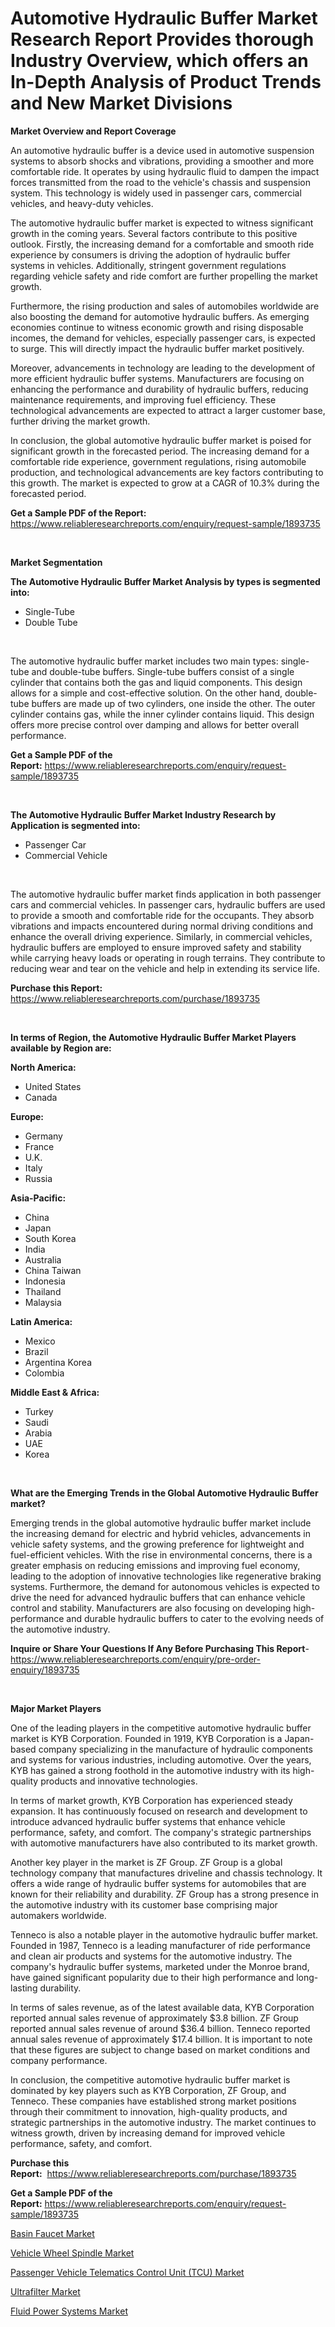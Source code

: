 <p><h1>Automotive Hydraulic Buffer Market Research Report Provides thorough Industry Overview, which offers an In-Depth Analysis of Product Trends and New Market Divisions</h1></p><p><strong>Market Overview and Report Coverage</strong></p>
<p><p>An automotive hydraulic buffer is a device used in automotive suspension systems to absorb shocks and vibrations, providing a smoother and more comfortable ride. It operates by using hydraulic fluid to dampen the impact forces transmitted from the road to the vehicle's chassis and suspension system. This technology is widely used in passenger cars, commercial vehicles, and heavy-duty vehicles.</p><p>The automotive hydraulic buffer market is expected to witness significant growth in the coming years. Several factors contribute to this positive outlook. Firstly, the increasing demand for a comfortable and smooth ride experience by consumers is driving the adoption of hydraulic buffer systems in vehicles. Additionally, stringent government regulations regarding vehicle safety and ride comfort are further propelling the market growth.</p><p>Furthermore, the rising production and sales of automobiles worldwide are also boosting the demand for automotive hydraulic buffers. As emerging economies continue to witness economic growth and rising disposable incomes, the demand for vehicles, especially passenger cars, is expected to surge. This will directly impact the hydraulic buffer market positively.</p><p>Moreover, advancements in technology are leading to the development of more efficient hydraulic buffer systems. Manufacturers are focusing on enhancing the performance and durability of hydraulic buffers, reducing maintenance requirements, and improving fuel efficiency. These technological advancements are expected to attract a larger customer base, further driving the market growth.</p><p>In conclusion, the global automotive hydraulic buffer market is poised for significant growth in the forecasted period. The increasing demand for a comfortable ride experience, government regulations, rising automobile production, and technological advancements are key factors contributing to this growth. The market is expected to grow at a CAGR of 10.3% during the forecasted period.</p></p>
<p><strong>Get a Sample PDF of the Report:</strong> <a href="https://www.reliableresearchreports.com/enquiry/request-sample/1893735">https://www.reliableresearchreports.com/enquiry/request-sample/1893735</a></p>
<p>&nbsp;</p>
<p><strong>Market Segmentation</strong></p>
<p><strong>The Automotive Hydraulic Buffer Market Analysis by types is segmented into:</strong></p>
<p><ul><li>Single-Tube</li><li>Double Tube</li></ul></p>
<p>&nbsp;</p>
<p><p>The automotive hydraulic buffer market includes two main types: single-tube and double-tube buffers. Single-tube buffers consist of a single cylinder that contains both the gas and liquid components. This design allows for a simple and cost-effective solution. On the other hand, double-tube buffers are made up of two cylinders, one inside the other. The outer cylinder contains gas, while the inner cylinder contains liquid. This design offers more precise control over damping and allows for better overall performance.</p></p>
<p><strong>Get a Sample PDF of the Report:</strong>&nbsp;<a href="https://www.reliableresearchreports.com/enquiry/request-sample/1893735">https://www.reliableresearchreports.com/enquiry/request-sample/1893735</a></p>
<p>&nbsp;</p>
<p><strong>The Automotive Hydraulic Buffer Market Industry Research by Application is segmented into:</strong></p>
<p><ul><li>Passenger Car</li><li>Commercial Vehicle</li></ul></p>
<p>&nbsp;</p>
<p><p>The automotive hydraulic buffer market finds application in both passenger cars and commercial vehicles. In passenger cars, hydraulic buffers are used to provide a smooth and comfortable ride for the occupants. They absorb vibrations and impacts encountered during normal driving conditions and enhance the overall driving experience. Similarly, in commercial vehicles, hydraulic buffers are employed to ensure improved safety and stability while carrying heavy loads or operating in rough terrains. They contribute to reducing wear and tear on the vehicle and help in extending its service life.</p></p>
<p><strong>Purchase this Report:</strong>&nbsp; <a href="https://www.reliableresearchreports.com/purchase/1893735">https://www.reliableresearchreports.com/purchase/1893735</a></p>
<p>&nbsp;</p>
<p><strong>In terms of Region, the Automotive Hydraulic Buffer Market Players available by Region are:</strong></p>
<p>
    <p> <strong> North America: </strong>
        <ul>
            <li>United States</li>
            <li>Canada</li>
        </ul>
        </p> 
    <p> <strong> Europe: </strong>
        <ul>
            <li>Germany</li>
            <li>France</li>
            <li>U.K.</li>
            <li>Italy</li>
            <li>Russia</li>
        </ul>
        </p> 
    <p> <strong> Asia-Pacific: </strong>
        <ul>
            <li>China</li>
            <li>Japan</li>
            <li>South Korea</li>
            <li>India</li>
            <li>Australia</li>
            <li>China Taiwan</li>
            <li>Indonesia</li>
            <li>Thailand</li>
            <li>Malaysia</li>
        </ul>
        </p> 
    <p> <strong> Latin America: </strong>
        <ul>
            <li>Mexico</li>
            <li>Brazil</li>
            <li>Argentina Korea</li>
            <li>Colombia</li>
        </ul>
        </p> 
    <p> <strong> Middle East & Africa: </strong>
        <ul>
            <li>Turkey</li>
            <li>Saudi</li>
            <li>Arabia</li>
            <li>UAE</li>
            <li>Korea</li>
        </ul>
    </p>
    </p>
<p>&nbsp;</p>
<p><strong>What are the Emerging Trends in the Global Automotive Hydraulic Buffer market?</strong></p>
<p><p>Emerging trends in the global automotive hydraulic buffer market include the increasing demand for electric and hybrid vehicles, advancements in vehicle safety systems, and the growing preference for lightweight and fuel-efficient vehicles. With the rise in environmental concerns, there is a greater emphasis on reducing emissions and improving fuel economy, leading to the adoption of innovative technologies like regenerative braking systems. Furthermore, the demand for autonomous vehicles is expected to drive the need for advanced hydraulic buffers that can enhance vehicle control and stability. Manufacturers are also focusing on developing high-performance and durable hydraulic buffers to cater to the evolving needs of the automotive industry.</p></p>
<p><strong>Inquire or Share Your Questions If Any Before Purchasing This Report</strong>- <a href="https://www.reliableresearchreports.com/enquiry/pre-order-enquiry/1893735">https://www.reliableresearchreports.com/enquiry/pre-order-enquiry/1893735</a></p>
<p>&nbsp;</p>
<p><strong>Major Market Players</strong></p>
<p><p>One of the leading players in the competitive automotive hydraulic buffer market is KYB Corporation. Founded in 1919, KYB Corporation is a Japan-based company specializing in the manufacture of hydraulic components and systems for various industries, including automotive. Over the years, KYB has gained a strong foothold in the automotive industry with its high-quality products and innovative technologies.</p><p>In terms of market growth, KYB Corporation has experienced steady expansion. It has continuously focused on research and development to introduce advanced hydraulic buffer systems that enhance vehicle performance, safety, and comfort. The company's strategic partnerships with automotive manufacturers have also contributed to its market growth.</p><p>Another key player in the market is ZF Group. ZF Group is a global technology company that manufactures driveline and chassis technology. It offers a wide range of hydraulic buffer systems for automobiles that are known for their reliability and durability. ZF Group has a strong presence in the automotive industry with its customer base comprising major automakers worldwide.</p><p>Tenneco is also a notable player in the automotive hydraulic buffer market. Founded in 1987, Tenneco is a leading manufacturer of ride performance and clean air products and systems for the automotive industry. The company's hydraulic buffer systems, marketed under the Monroe brand, have gained significant popularity due to their high performance and long-lasting durability.</p><p>In terms of sales revenue, as of the latest available data, KYB Corporation reported annual sales revenue of approximately $3.8 billion. ZF Group reported annual sales revenue of around $36.4 billion. Tenneco reported annual sales revenue of approximately $17.4 billion. It is important to note that these figures are subject to change based on market conditions and company performance.</p><p>In conclusion, the competitive automotive hydraulic buffer market is dominated by key players such as KYB Corporation, ZF Group, and Tenneco. These companies have established strong market positions through their commitment to innovation, high-quality products, and strategic partnerships in the automotive industry. The market continues to witness growth, driven by increasing demand for improved vehicle performance, safety, and comfort.</p></p>
<p><strong>Purchase this Report:</strong>&nbsp;&nbsp;<a href="https://www.reliableresearchreports.com/purchase/1893735">https://www.reliableresearchreports.com/purchase/1893735</a></p>
<p></p>
<p><strong>Get a Sample PDF of the Report:</strong>&nbsp;<a href="https://www.reliableresearchreports.com/enquiry/request-sample/1893735">https://www.reliableresearchreports.com/enquiry/request-sample/1893735</a></p>
<p><p><a href="https://www.linkedin.com/pulse/basin-faucet-market-share-amp-new-trends-analysis-report-type-ly7qf/">Basin Faucet Market</a></p><p><a href="https://github.com/sndrkn/Market-Research-Report-List-1/blob/main/vehicle-wheel-spindle-market.md">Vehicle Wheel Spindle Market</a></p><p><a href="https://github.com/melchekhinf/Market-Research-Report-List-1/blob/main/passenger-vehicle-telematics-control-unit-tcu-market.md">Passenger Vehicle Telematics Control Unit (TCU) Market</a></p><p><a href="https://www.linkedin.com/pulse/ultrafilter-market-size-growth-forecast-from-2023-2030-hzpuf/">Ultrafilter Market</a></p><p><a href="https://medium.com/@press.bell.sigh/fluid-power-systems-market-analysis-and-sze-forecasted-for-period-from-2023-to-2030-05afa5042648">Fluid Power Systems Market</a></p></p>